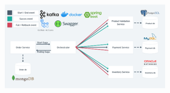 ![Captura do Microserviço Orquestrado](https://raw.githubusercontent.com/WinterBR/MicroservicoOrquestrado/master/Captura%20de%20Tela%20(594).png)
